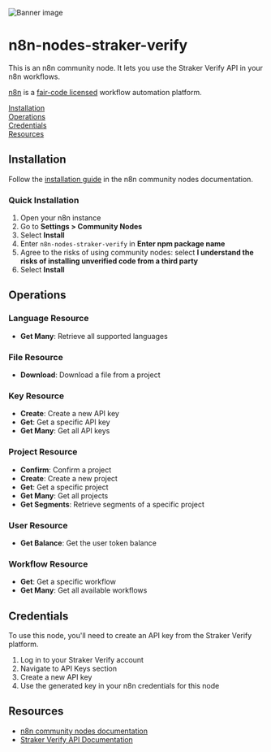 ![Banner image](https://user-images.githubusercontent.com/10284570/173569848-c624317f-42b1-45a6-ab09-f0ea3c247648.png)

# n8n-nodes-straker-verify

This is an n8n community node. It lets you use the Straker Verify API in your n8n workflows.

[n8n](https://n8n.io/) is a [fair-code licensed](https://docs.n8n.io/reference/license/) workflow automation platform.

[Installation](#installation)  
[Operations](#operations)  
[Credentials](#credentials)  
[Resources](#resources)  

## Installation

Follow the [installation guide](https://docs.n8n.io/integrations/community-nodes/installation/) in the n8n community nodes documentation.

### Quick Installation

1. Open your n8n instance
2. Go to **Settings > Community Nodes**
3. Select **Install**
4. Enter `n8n-nodes-straker-verify` in **Enter npm package name**
5. Agree to the risks of using community nodes: select **I understand the risks of installing unverified code from a third party**
6. Select **Install**

## Operations

### Language Resource

* **Get Many**: Retrieve all supported languages

### File Resource

* **Download**: Download a file from a project

### Key Resource

* **Create**: Create a new API key
* **Get**: Get a specific API key
* **Get Many**: Get all API keys

### Project Resource

* **Confirm**: Confirm a project
* **Create**: Create a new project
* **Get**: Get a specific project
* **Get Many**: Get all projects
* **Get Segments**: Retrieve segments of a specific project

### User Resource

* **Get Balance**: Get the user token balance

### Workflow Resource

* **Get**: Get a specific workflow
* **Get Many**: Get all available workflows

## Credentials

To use this node, you'll need to create an API key from the Straker Verify platform.

1. Log in to your Straker Verify account
2. Navigate to API Keys section
3. Create a new API key
4. Use the generated key in your n8n credentials for this node

## Resources

* [n8n community nodes documentation](https://docs.n8n.io/integrations/community-nodes/)
* [Straker Verify API Documentation](https://strakerverify.docs.apiary.io)
